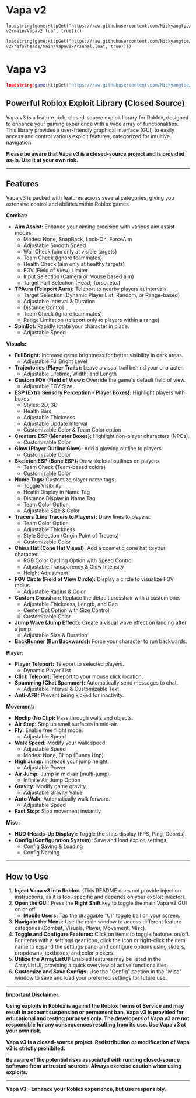 # Vapa v2
```
loadstring(game:HttpGet("https://raw.githubusercontent.com/Nickyangtpe/Vapa-v2/main/Vapav2.lua", true))()
```
```
loadstring(game:HttpGet("https://raw.githubusercontent.com/Nickyangtpe/Vapa-v2/refs/heads/main/Vapav2-Arsenal.lua", true))()
```





# Vapa v3

```lua
loadstring(game:HttpGet("https://raw.githubusercontent.com/Nickyangtpe/Vapa-v2/main/Vapav3.lua", true))()
```

## Powerful Roblox Exploit Library (Closed Source)

Vapa v3 is a feature-rich, closed-source exploit library for Roblox, designed to enhance your gaming experience with a wide array of functionalities. This library provides a user-friendly graphical interface (GUI) to easily access and control various exploit features, categorized for intuitive navigation.

**Please be aware that Vapa v3 is a closed-source project and is provided as-is. Use it at your own risk.**

---

## Features

Vapa v3 is packed with features across several categories, giving you extensive control and abilities within Roblox games.

**Combat:**

*   **Aim Assist:** Enhance your aiming precision with various aim assist modes.
    *   Modes: None, SnapBack, Lock-On, ForceAim
    *   Adjustable Smooth Speed
    *   Wall Check (aim only at visible targets)
    *   Team Check (ignore teammates)
    *   Health Check (aim only at healthy targets)
    *   FOV (Field of View) Limiter
    *   Input Selection (Camera or Mouse based aim)
    *   Target Part Selection (Head, Torso, etc.)
*   **TPAura (Teleport Aura):** Teleport to nearby players at intervals.
    *   Target Selection (Dynamic Player List, Random, or Range-based)
    *   Adjustable Interval & Duration
    *   Distance Control
    *   Team Check (ignore teammates)
    *   Range Limitation (teleport only to players within a range)
*   **SpinBot:** Rapidly rotate your character in place.
    *   Adjustable Speed

**Visuals:**

*   **FullBright:**  Increase game brightness for better visibility in dark areas.
    *   Adjustable FullBright Level
*   **Trajectories (Player Trails):** Leave a visual trail behind your character.
    *   Adjustable Lifetime, Width, and Length
*   **Custom FOV (Field of View):** Override the game's default field of view.
    *   Adjustable FOV Size
*   **ESP (Extra Sensory Perception - Player Boxes):**  Highlight players with boxes.
    *   Styles: 2D, 3D
    *   Health Bars
    *   Adjustable Thickness
    *   Adjustable Update Interval
    *   Customizable Color & Team Color option
*   **Creature ESP (Monster Boxes):** Highlight non-player characters (NPCs).
    *   Customizable Color
*   **Glow (Player Outline Glow):** Add a glowing outline to players.
    *   Customizable Color
*   **Skeleton ESP (Bone ESP):** Draw skeletal outlines on players.
    *   Team Check (Team-based colors)
    *   Customizable Color
*   **Name Tags:** Customize player name tags.
    *   Toggle Visibility
    *   Health Display in Name Tag
    *   Distance Display in Name Tag
    *   Team Color Option
    *   Adjustable Size & Color
*   **Tracers (Line Tracers to Players):** Draw lines to players.
    *   Team Color Option
    *   Adjustable Thickness
    *   Style Selection (Origin Point of Tracers)
    *   Customizable Color
*   **China Hat (Cone Hat Visual):** Add a cosmetic cone hat to your character.
    *   RGB Color Cycling Option with Speed Control
    *   Adjustable Transparency & Glow Intensity
    *   Height Adjustment
*   **FOV Circle (Field of View Circle):** Display a circle to visualize FOV radius.
    *   Adjustable Radius & Color
*   **Custom Crosshair:** Replace the default crosshair with a custom one.
    *   Adjustable Thickness, Length, and Gap
    *   Center Dot Option with Size Control
    *   Customizable Color
*   **Jump Wave (Jump Effect):** Create a visual wave effect on landing after a jump.
    *   Adjustable Size & Duration
*   **BackRunner (Run Backwards):** Force your character to run backwards.

**Player:**

*   **Player Teleport:** Teleport to selected players.
    *   Dynamic Player List
*   **Click Teleport:** Teleport to your mouse click location.
*   **Spamming (Chat Spammer):** Automatically send messages to chat.
    *   Adjustable Interval & Customizable Text
*   **Anti-AFK:** Prevent being kicked for inactivity.

**Movement:**

*   **Noclip (No Clip):** Pass through walls and objects.
*   **Air Step:** Step up small surfaces in mid-air.
*   **Fly:** Enable free flight mode.
    *   Adjustable Speed
*   **Walk Speed:** Modify your walk speed.
    *   Adjustable Speed
    *   Modes: None, BHop (Bunny Hop)
*   **High Jump:** Increase your jump height.
    *   Adjustable Power
*   **Air Jump:** Jump in mid-air (multi-jump).
    *   Infinite Air Jump Option
*   **Gravity:** Modify game gravity.
    *   Adjustable Gravity Value
*   **Auto Walk:** Automatically walk forward.
    *   Adjustable Speed
*   **Fast Stop:** Stop movement instantly.

**Misc:**

*   **HUD (Heads-Up Display):** Toggle the stats display (FPS, Ping, Coords).
*   **Config (Configuration System):** Save and load exploit settings.
    *   Config Saving & Loading
    *   Config Naming

---

## How to Use

1.  **Inject Vapa v3 into Roblox.** (This README does not provide injection instructions, as it is tool-specific and depends on your exploit injector).
2.  **Open the GUI:** Press the **Right Shift** key to toggle the main Vapa v3 GUI on or off.
    *   **Mobile Users:** Tap the draggable "UI" toggle ball on your screen.
3.  **Navigate the Menu:** Use the main window to access different feature categories (Combat, Visuals, Player, Movement, Misc).
4.  **Toggle and Configure Features:** Click on items to toggle features on/off. For items with a settings gear icon, click the icon or right-click the item name to expand the settings panel and configure options using sliders, dropdowns, textboxes, and color pickers.
5.  **Utilize the ArrayListUI:** Enabled features may be listed in the ArrayListUI, providing a quick overview of active functionalities.
6.  **Customize and Save Configs:** Use the "Config" section in the "Misc" window to save and load your preferred settings for future use.

---

**Important Disclaimer:**

**Using exploits in Roblox is against the Roblox Terms of Service and may result in account suspension or permanent ban. Vapa v3 is provided for educational and testing purposes only. The developers of Vapa v3 are not responsible for any consequences resulting from its use. Use Vapa v3 at your own risk.**

**Vapa v3 is a closed-source project. Redistribution or modification of Vapa v3 is strictly prohibited.**

**Be aware of the potential risks associated with running closed-source software from untrusted sources.  Always exercise caution when using exploits.**

---

**Vapa v3 - Enhance your Roblox experience, but use responsibly.**
